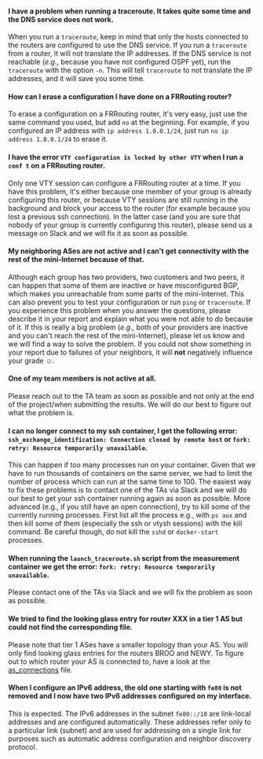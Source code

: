 #### I have a problem when running a traceroute. It takes quite some time and the DNS service does not work.

When you run a `traceroute`, keep in mind that only the hosts connected to the routers
are configured to use
the DNS service. If you run a `traceroute` from a router, it will not translate the
IP addresses. If the DNS service is not reachable (_e.g.,_ because you have
not configured OSPF yet), run the `traceroute` with the option `-n`.
This will tell `traceroute` to not translate the IP addresses, and it will
save you some time.

#### How can I erase a configuration I have done on a FRRouting router?

To erase a configuration on a FRRouting router, it's very easy, just use the same
command you used, but add `no` at the beginning. For example, if
you configured an IP address with `ip address 1.0.0.1/24`, just run
`no ip address 1.0.0.1/24` to erase it.


#### I have the error `VTY configuration is locked by other VTY` when I run a `conf t` on a FRRouting router.

Only one VTY session can configure a FRRouting router at a time. If you have this problem,
it's either because one member of your group is already configuring this router,
or because VTY sessions are still running in the background and block your access
to the router (for example because you lost a previous ssh connection).
In the latter case (and you are sure that nobody of your group is currently configuring
this router), please send us a message on Slack and we will fix it as soon as possible.

#### My neighboring ASes are not active and I can't get connectivity with the rest of the mini-Internet because of that.

Although each group has two providers, two customers and two peers, it can happen
that some of them are inactive or have misconfigured BGP, which makes
you unreachable from some parts of the mini-Internet. This can also prevent you
to test your configuration or run `ping` or `traceroute`.
If you experience this problem when you answer the questions, please describe it
in your report and explain what you were not able to do because of it.
If this is really a big problem (_e.g.,_ both of your providers are inactive and
you can't reach the rest of the mini-Internet), please let us know and we will
find a way to solve the problem. If you could not show something in your report
due to failures of your neighbors, it will **not** negatively influence your grade :relaxed:.

#### One of my team members is not active at all.

Please reach out to the TA team as soon as possible and not only at the end of the project/when submitting the results. We will do our best to figure out what the problem is.

#### I can no longer connect to my ssh container, I get the following error: `ssh_exchange_identification: Connection closed by remote host` or `fork: retry: Resource temporarily unavailable`.

This can happen if too many processes run on your container. Given that we have to run thousands of containers on the same server, we had to limit the number of process which can run at the same time to 100. The easiest way to fix these problems is to contact one of the TAs via Slack and we will do our best to get your ssh container running again as soon as possible.
More advanced (e.g., if you still have an open connection), try to kill some of the currently running processes. First list all the process e.g., with `ps aux` and then kill some of them (especially the ssh or vtysh sessions) with the kill command. Be careful though, do not kill the `sshd` or `docker-start` processes.

#### When running the `launch_traceroute.sh` script from the measurement container we get the error: `fork: retry: Resource temporarily unavailable`.

Please contact one of the TAs via Slack and we will fix the problem as soon as possible.

#### We tried to find the looking glass entry for router XXX in a tier 1 AS but could not find the corresponding file.

Please note that tier 1 ASes have a smaller topology than your AS. You will only find looking glass entries for the routers BROO and NEWY. To figure out to which router your AS is connected to, have a look at the [as_connections](https://comm-net.ethz.ch/routing_project/as_connections) file.

#### When I configure an IPv6 address, the old one starting with `fe80` is not removed and I now have two IPv6 addresses configured on my interface.

This is expected. The IPv6 addresses in the subnet `fe80::/10` are link-local addresses and are configured automatically.
These addresses refer only to a particular link (subnet) and are used for addressing on a single link for purposes such as automatic address configuration and neighbor discovery protocol.